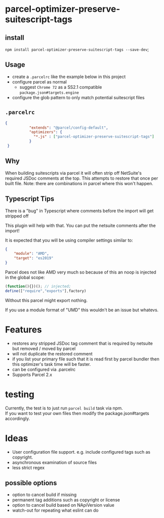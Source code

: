 # parcel-optimizer-preserve-suitescript-tags

## install
`npm install parcel-optimizer-preserve-suitescript-tags --save-dev`;

## Usage
- create a `.parcelrc` like the example below in this project
- configure parcel as normal
  - suggest `Chrome 72` as a SS2.1 compatible `package.json#targets.engine`
- configure the glob pattern to only match potential suitescript files 

## `.parcelrc`
```json
{
           "extends": "@parcel/config-default",
           "optimizers": {
             "*.js" : ["parcel-optimizer-preserve-suitescript-tags"]
           }
 }
 ```

## Why
When building suitescripts via parcel it will often strip off NetSuite's required JSDoc comments at the top. This 
attempts to restore that once per built file. 
Note: there are combinations in parcel where this won't happen.

## Typescript Tips
There is a "bug" in Typescript where comments before the import will get stripped off

This plugin will help with that. You can put the netsuite comments after the import!

It is expected that you will be using compiler settings similar to: 
```json
{
    "module": "AMD",
    "target": "es2019"
}
```

Parcel does not like AMD very much so because of this an noop is injected in the global scope: 
```javascript
(function(){})(); // injected;
define(["require","exports"],factory)
```

Without this parcel might export nothing. 

If you use a module format of "UMD" this wouldn't be an issue but whatevs.

# Features
- restores any stripped JSDoc tag comment that is required by netsuite but removed / moved by parcel
- will not duplicate the restored comment
- if you list your primary file such that it is read first by parcel bundler then this optimizer's task time will be 
  faster. 
- can be configured via .parcelrc
- Supports Parcel 2.x

# testing
Currently, the test is to just run `parcel build` task via npm.  
If you want to test your own files then modify the package.json#targets accordingly. 

# Ideas
- User configuration file support. e.g. include configured tags such as copyright.
- asynchronous examination of source files
- less strict regex

## possible options
- option to cancel build if missing
- permanent tag additions such as copyright or license
- option to cancel build based on NApiVersion value
- watch-out for repeating what eslint can do 
